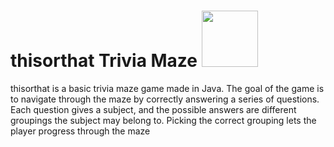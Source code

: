 # thisorthat Trivia Maze <img src="https://user-images.githubusercontent.com/63435842/124675615-d324b100-de71-11eb-9f2e-9d3f8d60ff85.png" width="90" height="90">
thisorthat is a basic trivia maze game made in Java. The goal of the game is to navigate through the maze by correctly answering a series of questions. Each question gives a subject, and the possible answers are different groupings the subject may belong to. Picking the correct grouping lets the player progress through the maze
